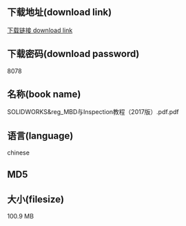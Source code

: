 ## 下载地址(download link)
[下载链接 download link](https://tutu365.netlify.app/?s=SOLIDWORKS%26reg_MBD%E4%B8%8EInspection%E6%95%99%E7%A8%8B%EF%BC%882017%E7%89%88%EF%BC%89.pdf)

## 下载密码(download password)
8078

## 名称(book name)
SOLIDWORKS&reg_MBD与Inspection教程（2017版）.pdf.pdf

## 语言(language)
chinese

## MD5


## 大小(filesize)
100.9 MB
